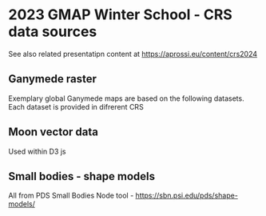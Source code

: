 # 2023 GMAP Winter School - CRS data sources

See also related presentatipn content at https://aprossi.eu/content/crs2024

## Ganymede raster
Exemplary global Ganymede maps are based on the following datasets. Each dataset is provided in difrerent CRS

## Moon vector data

Used within D3 js 


## Small bodies - shape models

All from PDS Small Bodies Node tool - https://sbn.psi.edu/pds/shape-models/
